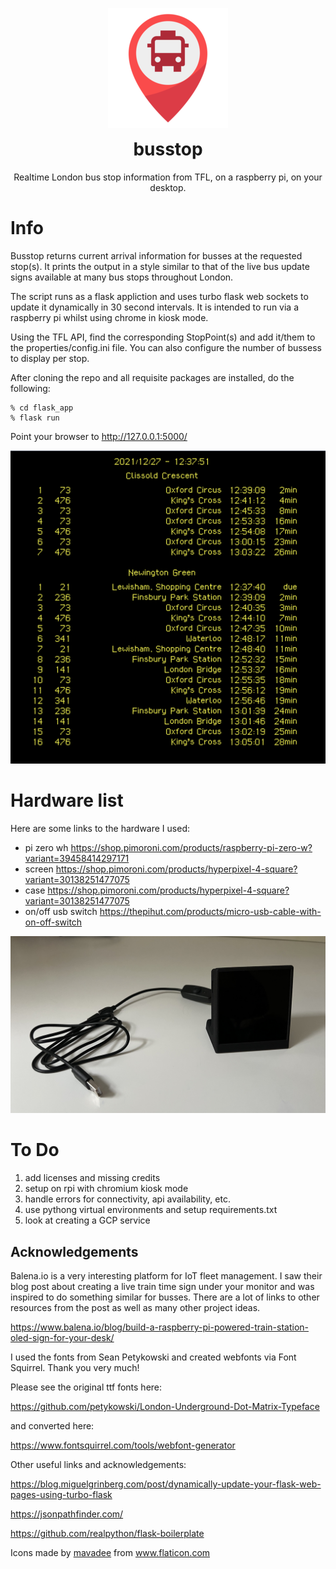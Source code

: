 <p align="center">
<img src="https://raw.githubusercontent.com/soinkleined/busstop/develop/flask_app/static/ico/android-chrome-192x192.png" alt="busstop">
</p>
<h1 align="center" style="margin-top: 0px;">busstop</h1>
<p align="center" >Realtime London bus stop information from TFL, on a raspberry pi, on your desktop.</p>

# Info
Busstop returns current arrival information for busses at the requested stop(s).  It prints the output in a style similar to that of the live bus update signs available at many bus stops throughout London.

The script runs as a flask appliction and uses turbo flask web sockets to update it dynamically in 30 second intervals. It is intended to run via a raspberry pi whilst using chrome in kiosk mode.

Using the TFL API, find the corresponding StopPoint(s) and add it/them to the properties/config.ini file.  You can also configure the number of bussess to display per stop.

After cloning the repo and all requisite packages are installed, do the following:

    % cd flask_app
    % flask run

Point your browser to http://127.0.0.1:5000/

![busstop web](https://raw.githubusercontent.com/soinkleined/busstop/develop/readme_images/busstop_web.png)

# Hardware list
Here are some links to the hardware I used:
- pi zero wh https://shop.pimoroni.com/products/raspberry-pi-zero-w?variant=39458414297171
- screen https://shop.pimoroni.com/products/hyperpixel-4-square?variant=30138251477075
- case https://shop.pimoroni.com/products/hyperpixel-4-square?variant=30138251477075
- on/off usb switch https://thepihut.com/products/micro-usb-cable-with-on-off-switch

![hardware](https://raw.githubusercontent.com/soinkleined/busstop/develop/readme_images/hardware.jpeg)

# To Do
1. add licenses and missing credits
2. setup on rpi with chromium kiosk mode
3. handle errors for connectivity, api availability, etc.
4. use pythong virtual environments and setup requirements.txt
5. look at creating a GCP service

## Acknowledgements
Balena.io is a very interesting platform for IoT fleet management.  I saw their blog post about creating a live train time sign under your monitor and was inspired to do something similar for busses. There are a lot of links to other resources from the post as well as many other project ideas. 

https://www.balena.io/blog/build-a-raspberry-pi-powered-train-station-oled-sign-for-your-desk/

I used the fonts from Sean Petykowski and created webfonts via Font Squirrel. Thank you very much!

Please see the original ttf fonts here:

https://github.com/petykowski/London-Underground-Dot-Matrix-Typeface

and converted here:

https://www.fontsquirrel.com/tools/webfont-generator

Other useful links and acknowledgements:

https://blog.miguelgrinberg.com/post/dynamically-update-your-flask-web-pages-using-turbo-flask


https://jsonpathfinder.com/

https://github.com/realpython/flask-boilerplate

<div>Icons made by <a href="https://www.flaticon.com/authors/mavadee" title="mavadee">mavadee</a> from <a href="https://www.flaticon.com/" title="Flaticon">www.flaticon.com</a></div>

